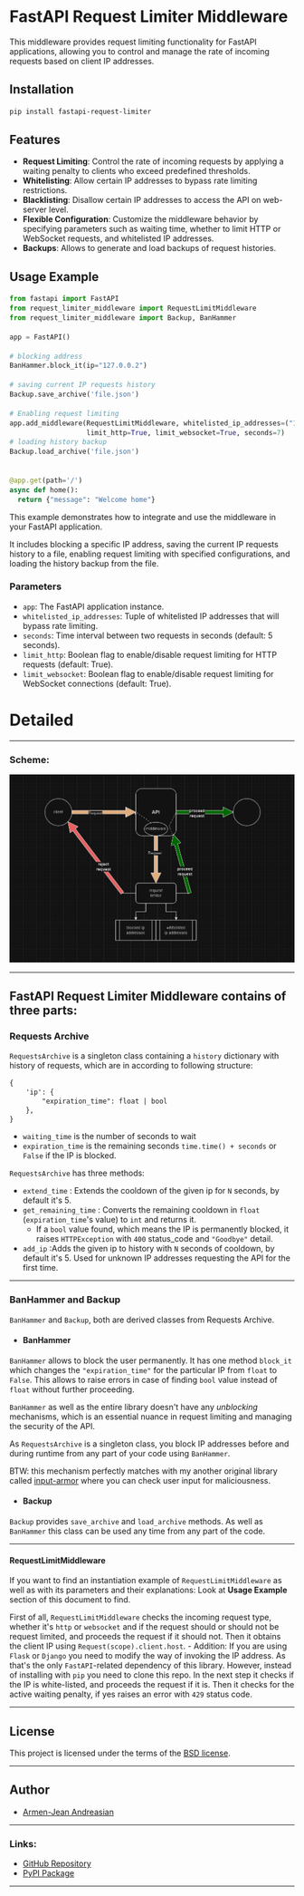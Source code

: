 # FastAPI Request Limiter Middleware

This middleware provides request limiting functionality for FastAPI applications, allowing you to control and manage the rate of incoming requests based on client IP addresses.

## Installation

```bash
pip install fastapi-request-limiter
```

## Features

- **Request Limiting**: Control the rate of incoming requests by applying a waiting penalty to clients who exceed predefined thresholds.
- **Whitelisting**: Allow certain IP addresses to bypass rate limiting restrictions.
- **Blacklisting**: Disallow certain IP addresses to access the API on web-server level.
- **Flexible Configuration**: Customize the middleware behavior by specifying parameters such as waiting time, whether to limit HTTP or WebSocket requests, and whitelisted IP addresses.
- **Backups**: Allows to generate and load backups of request histories.

## Usage Example

```python
from fastapi import FastAPI
from request_limiter_middleware import RequestLimitMiddleware
from request_limiter_middleware import Backup, BanHammer

app = FastAPI()

# blocking address
BanHammer.block_it(ip="127.0.0.2")

# saving current IP requests history
Backup.save_archive('file.json')

# Enabling request limiting
app.add_middleware(RequestLimitMiddleware, whitelisted_ip_addresses=("127.0.0.1",),
                   limit_http=True, limit_websocket=True, seconds=7)
# loading history backup
Backup.load_archive('file.json')


@app.get(path='/')
async def home():
  return {"message": "Welcome home"}
```

This example demonstrates how to integrate and use the middleware in your FastAPI application. 

It includes blocking a specific IP address, saving the current IP requests history to a file, enabling request limiting with specified configurations, and loading the history backup from the file.

### Parameters

- `app`: The FastAPI application instance.
- `whitelisted_ip_addresses`: Tuple of whitelisted IP addresses that will bypass rate limiting.
- `seconds`: Time interval between two requests in seconds (default: 5 seconds).
- `limit_http`: Boolean flag to enable/disable request limiting for HTTP requests (default: True).
- `limit_websocket`: Boolean flag to enable/disable request limiting for WebSocket connections (default: True).


# Detailed

---
### Scheme:
![scheme](https://raw.githubusercontent.com/Armen-Jean-Andreasian/fastapi-request-limiter/master/scheme.png)

---
## FastAPI Request Limiter Middleware contains of three parts:

### Requests Archive
    
`RequestsArchive` is a singleton class containing a `history` dictionary with history of requests, which are  in according to following structure:

```
{
    'ip': {
        "expiration_time": float | bool
    },
}
```

- `waiting_time` is the number of seconds to wait
- `expiration_time` is the remaining seconds `time.time() + seconds` or `False` if the IP is blocked.


`RequestsArchive` has three methods:
- `extend_time` : Extends the cooldown of the given ip for `N` seconds, by default it's 5.
- `get_remaining_time` : Converts the remaining cooldown in `float` (`expiration_time`'s value) to `int` and returns it.
  - If a `bool` value found, which means the IP is permanently blocked, it raises `HTTPException` with `400` status_code and `"Goodbye"` detail. 
- `add_ip` :Adds the given ip to history with `N` seconds of cooldown, by default it's 5. Used for unknown IP addresses requesting the API for the first time.

---
### BanHammer and Backup

`BanHammer` and `Backup`, both are derived classes from Requests Archive.


- #### BanHammer

`BanHammer` allows to block the user permanently. It has one method `block_it` which changes the `"expiration_time"` for the particular IP from `float` to `False`.
This allows to raise errors in case of finding `bool` value instead of `float` without further proceeding.

`BanHammer` as well as the entire library doesn't have any _unblocking_ mechanisms, which is an essential nuance in request limiting and managing the security of the API.

As `RequestsArchive` is a singleton class, you block IP addresses before and during runtime from any part of your code using `BanHammer`.

BTW: this mechanism perfectly matches with my another original library called [input-armor](https://github.com/Armen-Jean-Andreasian/Input-Armor) where you can check user input for maliciousness.  

- #### Backup

`Backup` provides `save_archive` and `load_archive` methods. 
As well as `BanHammer` this class can be used any time from any part of the code.

---
#### RequestLimitMiddleware

If you want to find an instantiation example of `RequestLimitMiddleware` as well as with its parameters and their explanations: Look at **Usage Example** section of this document to find.

First of all, `RequestLimitMiddleware` checks the incoming request type, whether it's `http` or `websocket` and if the request should or should not be request limited, and proceeds the request if it should not.
Then it obtains the client IP using `Request(scope).client.host`. 
    - Addition: If you are using `Flask` or `Django` you need to modify the way of invoking the IP address. As that's the only `FastAPI`-related dependency of this library. However, instead of installing with `pip` you need to clone this repo. 
In the next step it checks if the IP is white-listed, and proceeds the request if it is. 
Then it checks for the active waiting penalty, if yes raises an error with `429` status code.

---

## License

This project is licensed under the terms of the [BSD license](LICENCE.rst).

---

## Author

- [Armen-Jean Andreasian](https://github.com/Armen-Jean-Andreasian/)

-- -

### Links:
- [GitHub Repository](https://github.com/Armen-Jean-Andreasian/fastapi-request-limiter.git)
- [PyPI Package](https://pypi.org/project/fastapi-request-limiter/)

---
